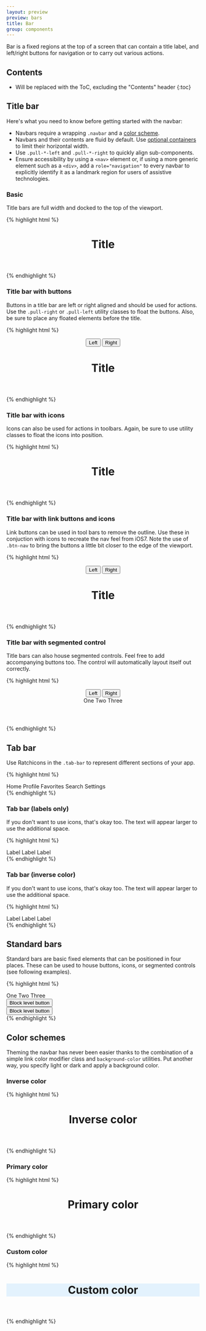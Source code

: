 ```yaml
---
layout: preview
preview: bars
title: Bar
group: components
---
```


Bar is a fixed regions at the top of a screen that can contain a title label, and left/right buttons for navigation or to carry out various actions.

## Contents

* Will be replaced with the ToC, excluding the "Contents" header
{:toc}

## Title bar

Here's what you need to know before getting started with the navbar:

- Navbars require a wrapping `.navbar` and a [color scheme](#color-schemes).
- Navbars and their contents are fluid by default. Use [optional containers](#containers) to limit their horizontal width.
- Use `.pull-*-left` and `.pull-*-right` to quickly align sub-components.
- Ensure accessibility by using a `<nav>` element or, if using a more generic element such as a `<div>`, add a `role="navigation"` to every navbar to explicitly identify it as a landmark region for users of assistive technologies.

### Basic
Title bars are full width and docked to the top of the viewport.

{% highlight html %}
<header class="bar bar-nav bar-light bg-faded">
  <h1 class="title">Title</h1>
</header>
{% endhighlight %}

### Title bar with buttons

Buttons in a title bar are left or right aligned and should be used for actions. Use the `.pull-right` or `.pull-left` utility classes to float the buttons. Also, be sure to place any floated elements before the title.

{% highlight html %}
<header class="bar bar-nav bar-light bg-faded">
  <button class="btn btn-secondary pull-left">
    Left
  </button>
  <button class="btn btn-secondary pull-right">
    Right
  </button>
  <h1 class="title">Title</h1>
</header>
{% endhighlight %}

### Title bar with icons

Icons can also be used for actions in toolbars. Again, be sure to use utility classes to float the icons into position.

{% highlight html %}
<header class="bar bar-nav bar-light bg-faded">
  <a class="icon icon-left-nav pull-left" role="button"></a>
  <a class="icon icon-compose pull-right" role="button"></a>
  <h1 class="title">Title</h1>
</header>
{% endhighlight %}

### Title bar with link buttons and icons
Link buttons can be used in tool bars to remove the outline. Use these in conjuction with icons to recreate the nav feel from iOS7. Note the use of `.btn-nav` to bring the buttons a little bit closer to the edge of the viewport.

{% highlight html %}
<header class="bar bar-nav bar-light bg-faded">
  <button class="btn btn-link btn-nav pull-left">
    <span class="icon icon-left-nav"></span>
    Left
  </button>
  <button class="btn btn-link btn-nav pull-right">
    Right
    <span class="icon icon-right-nav"></span>
  </button>
  <h1 class="title">Title</h1>
</header>
{% endhighlight %}

### Title bar with segmented control
Title bars can also house segmented controls. Feel free to add accompanying buttons too. The control will automatically layout itself out correctly.

{% highlight html %}
<header class="bar bar-nav bar-light bg-faded">
  <button class="btn btn-secondary pull-left">
    Left
  </button>
  <button class="btn btn-secondary pull-right">
    Right
  </button>
  <div class="nav nav-control">
    <a class="nav-link active" role="button">One</a>
    <a class="nav-link" role="button">Two</a>
    <a class="nav-link" role="button">Three</a>
  </div>
</header>
{% endhighlight %}


## Tab bar
Use Ratchicons in the `.tab-bar` to represent different sections of your app.

{% highlight html %}
<nav class="bar bar-tab bar-light bg-faded">
  <a class="tab-item active" role="button">
    <span class="icon icon-home"></span>
    <span class="tab-label">Home</span>
  </a>
  <a class="tab-item" role="button">
    <span class="icon icon-person"></span>
    <span class="tab-label">Profile</span>
  </a>
  <a class="tab-item" role="button">
    <span class="icon icon-star-filled"></span>
    <span class="tab-label">Favorites</span>
  </a>
  <a class="tab-item" role="button">
    <span class="icon icon-search"></span>
    <span class="tab-label">Search</span>
  </a>
  <a class="tab-item" role="button">
    <span class="icon icon-gear"></span>
    <span class="tab-label">Settings</span>
  </a>
</nav>
{% endhighlight %}

### Tab bar (labels only)
If you don't want to use icons, that's okay too. The text will appear larger to use the additional space.

{% highlight html %}
<nav class="bar bar-tab bar-light bg-faded">
  <a class="tab-item active" role="button">
    Label
  </a>
  <a class="tab-item" role="button">
    Label
  </a>
  <a class="tab-item" role="button">
    Label
  </a>
</nav>
{% endhighlight %}


### Tab bar (inverse color)
If you don't want to use icons, that's okay too. The text will appear larger to use the additional space.

{% highlight html %}
<nav class="bar bar-tab bar-dark bg-inverse">
  <a class="tab-item active" role="button">
    Label
  </a>
  <a class="tab-item" role="button">
    Label
  </a>
  <a class="tab-item" role="button">
    Label
  </a>
</nav>
{% endhighlight %}

## Standard bars
Standard bars are basic fixed elements that can be positioned in four places. These can be used to house buttons, icons, or segmented controls (see following examples).

{% highlight html %}
<!-- Segmented control in standard bar fixed to top -->
<nav class="bar bar-standard bar-light bg-faded">
  <div class="nav nav-control">
    <a class="nav-link active" role="button">One</a>
    <a class="nav-link" role="button">Two</a>
    <a class="nav-link" role="button">Three</a>
  </div>
</nav>

<!-- Block button in standard bar fixed below top bar -->
<div class="bar bar-standard bar-header-secondary bar-light bg-faded">
  <button class="btn btn-secondary btn-block">Block level button</button>
</div>

<!-- Block button in standard bar fixed above the footer -->
<div class="bar bar-standard bar-footer-secondary bar-light bg-faded">
  <button class="btn btn-secondary btn-block">Block level button</button>
</div>

<!-- Icons in standard bar fixed to the bottom of the screen -->
<div class="bar bar-standard bar-footer bar-light bg-faded">
  <a class="icon icon-compose pull-left" role="button"></a>
  <a class="icon icon-gear pull-right" role="button"></a>
</div>
{% endhighlight %}

## Color schemes
Theming the navbar has never been easier thanks to the combination of a simple link color modifier class and `background-color` utilities. Put another way, you specify light or dark and apply a background color.

### Inverse color

{% highlight html %}
<header class="bar bar-nav bar-dark bg-inverse">
  <h1 class="title">Inverse color</h1>
</header>
{% endhighlight %}

### Primary color

{% highlight html %}
<header class="bar bar-nav bar-dark bg-primary">
  <h1 class="title">Primary color</h1>
</header>
{% endhighlight %}

### Custom color

{% highlight html %}
<header class="bar bar-nav bar-light" style="background-color: #e3f2fd;">
  <h1 class="title">Custom color</h1>
</header>
{% endhighlight %}
